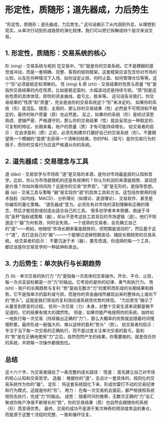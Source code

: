 # 形定性，质随形；道先器成，力后势生
“形定性，质随形；道先器成，力后势生。” 这句话揭示了从内涵到外显，从理想到现实，从单次行动到形成趋势的演化规律。我们可以把它拆解成四个层次来谈交易。
## 1. 形定性，质随形：交易系统的核心
形 (xíng) - 交易系统与规则
在交易中，“形”就是你的交易系统。它不是模糊的感觉或冲动，而是一套明确、完整、客观的规则框架。这套框架应该包含你对市场的认知，以及在何种情况下入场、如何设定止损、何时止盈、如何管理仓位等等。这个“形”必须是稳定和清晰的。
性 (xìng) & 质 (zhì) - 交易结果的性质与质量
“性”是指你交易结果的内在性质，比如是稳定盈利、大幅波动还是持续亏损。“质”则是这些性质的具体体现，即你的资金曲线、盈亏比、胜率等。
这句话告诉我们，你交易结果的“性质”和“质量”，完全是由你的交易系统这个“形”来决定的。
如果你的系统（形）是混乱、随意、主观的，那么你的交易结果（性）必然是不可预测和不稳定的，最终的账户质量（质）也必然差。
反之，如果你的系统（形）是经过深思熟虑、逻辑严密、严格遵守的，那么你的交易结果（性）就会呈现出一种稳定的、可复制的特征，长期来看，账户的质量（质）才有可能持续增长。
给交易者的启示： 在追求盈利（质）之前，必须先构建并打磨好自己的交易系统（形）。不要期望用一个模糊的“盘感”去获得一个清晰的结果。你的P&L（盈亏）是你交易行为的镜子，而你的交易行为应该严格遵从你的系统。
## 2. 道先器成：交易理念与工具
道 (dào) - 交易哲学与市场观
“道”是交易的本源，是你对市场最底层的认知和哲学。比如，你认为市场是随机的还是有规律的？你认为利润的来源是趋势、波动还是价值？你如何看待风险？这是你的交易“世界观”。“道”是无形的，是指导思想。
器 (qì) - 交易工具与策略
“器”是实现你“道”的具体工具和方法。这包括你使用的技术指标（如均线、MACD）、分析理论（如缠论、波浪理论）、交易软件、甚至是你编写的量化策略。
“道先器成”意为，必须先有对市场的深刻理解和正确的理念，然后才能找到或创造出适合自己的工具。
很多初学者本末倒置，痴迷于寻找“圣杯”指标或策略（器），却从不思考这些工具背后的市场逻辑（道）。他们不知道这个“器”为何有效，何时会失效。
一个成熟的交易者，会先确立自己的“道”——例如，他相信“市场长期来看是趋势的，但短期是波动的”，然后基于这个“道”，去打造自己的“器”——一个能够过滤掉短期波动、捕捉长期趋势的交易系统。
给交易者的启示： 不要沉迷于术（器），要先悟道。你选择的每一个工具，都应该是你交易哲学的一种延伸和表达。
## 3. 力后势生：单次执行与长期趋势
力 (lì) - 单次交易的执行力
“力”是指每一次具体的交易操作。开仓、平仓、止损，每一次点击鼠标都是一次“力”的输出。它考验的是你的纪律、勇气和执行力。
势 (shì) - 账户的长期趋势与复利
“势”是由无数次“力”的累积而形成的长期结果和趋势。它不是指单次的盈利或亏损，而是你的资金曲线所展现出来的整体向上或向下的“势头”。这就是我们常说的复利效应或系统性优势的体现。
“力后势生”揭示了从量变到质变的过程。
任何一次交易（力）本身，对整个交易生涯来说都是微不足道的。它的结果有很大的偶然性。
但是，如果你能严格按照你的系统，始终如一地执行每一次交易（持续输出正确的“力”），那么大概率的优势就会随着时间慢慢积累，最终形成一股强大的、难以逆转的盈利“势头”（势）。
给交易者的启示： 专注于当下每一次交易的正确执行，而不是过度关注单次交易的盈亏。盈利的“势”是在正确地使用“力”之后，自然而然产生的结果。你需要做的，就是信任你的系统，并把每一次操作都做到位。
## 总结
这十六个字，为交易者描绘了一条完整的成长路径：
悟道： 首先建立自己对市场的核心认知和交易哲学。
造器： 根据你的“道”，去设计一套具体的、规则化的交易系统作为你的“器”。
定形： 将这套系统固化下来，形成你雷打不动的交易纪律和行为模式，这就是你的“形”。
用力： 在每一次交易机会面前，都严格按照系统规则去执行，完成“力”的输出。
成势： 随着时间的推移，无数次正确的“力”会汇聚成你账户净值不断增长的“势”，你的交易结果（质）也自然会跟随你的系统（形）而变得优秀。
最终，交易的成功不是源于某次神奇的预测或幸运的重仓，而是源于这整个流程的完整、一致和循环往复。
